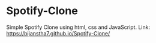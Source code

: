 # Spotify-Clone
Simple Spotify Clone using html, css and JavaScript. Link: https://bijanstha7.github.io/Spotify-Clone/
